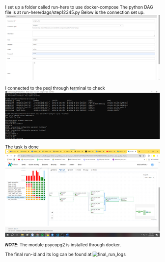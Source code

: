 I set up a folder called run-here to use docker-compose
The python DAG file is at run-here/dags/step12345.py
Below is the connection set up.
![alt text](image.png)


I connected to the psql through terminal to check
![alt text](image-1.png)


The task is done
![alt text](image-2.png)

**_NOTE_**: The module psycopg2 is installed through docker.




The final run-id and its log can be found at ![final_run_logs](run-here/logs/dag_id=tunestream_full_etl_dag/run_id=manual__2025-07-24T191659.317059+0000)
